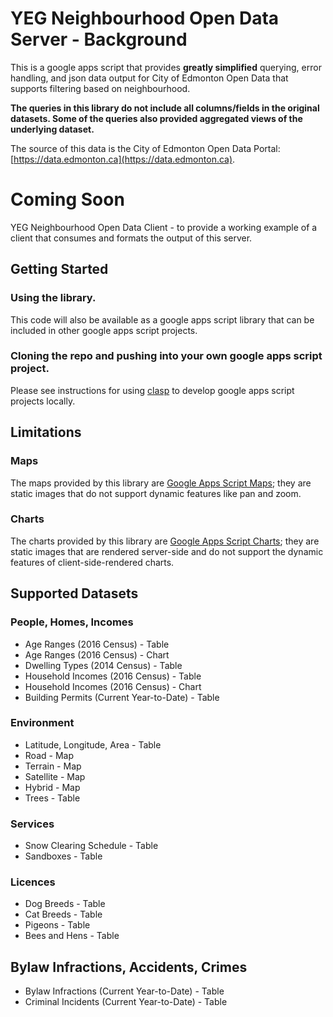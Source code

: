 # YEG Neighbourhood Open Data Server - Background
This is a google apps script that provides **greatly simplified** querying, error handling, and json data output for City of Edmonton Open Data that supports filtering based on neighbourhood.

**The queries in this library do not include all columns/fields in the original datasets. Some of the queries also provided aggregated views of the underlying dataset.**

The source of this data is the City of Edmonton Open Data Portal: [https://data.edmonton.ca](https://data.edmonton.ca).

# Coming Soon
YEG Neighbourhood Open Data Client - to provide a working example of a client that consumes and formats the output of this server.

## Getting Started
### Using the library.
This code will also be available as a google apps script library that can be included in other google apps script projects.

### Cloning the repo and pushing into your own google apps script project.
Please see instructions for using [clasp](https://github.com/google/clasp) to develop google apps script projects locally.

## Limitations
### Maps
The maps provided by this library are [Google Apps Script Maps](https://developers.google.com/apps-script/reference/maps/maps); they are static images that do not support dynamic features like pan and zoom.

### Charts
The charts provided by this library are [Google Apps Script Charts](https://developers.google.com/apps-script/reference/charts/); they are static images that are rendered server-side and do not support the dynamic features of client-side-rendered charts.

## Supported Datasets
### People, Homes, Incomes
- Age Ranges (2016 Census) - Table
- Age Ranges (2016 Census) - Chart
- Dwelling Types (2014 Census) - Table
- Household Incomes (2016 Census) - Table
- Household Incomes (2016 Census) - Chart
- Building Permits (Current Year-to-Date) - Table

### Environment
- Latitude, Longitude, Area - Table
- Road - Map
- Terrain - Map
- Satellite - Map
- Hybrid - Map
- Trees - Table

### Services
- Snow Clearing Schedule - Table
- Sandboxes - Table

### Licences
- Dog Breeds - Table
- Cat Breeds - Table
- Pigeons - Table
- Bees and Hens - Table


## Bylaw Infractions, Accidents, Crimes
- Bylaw Infractions (Current Year-to-Date) - Table
- Criminal Incidents (Current Year-to-Date) - Table
